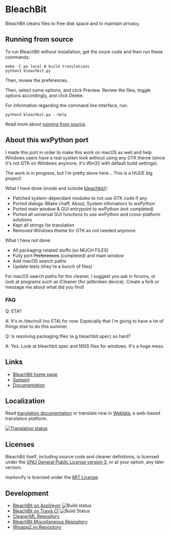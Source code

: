 # BleachBit

BleachBit cleans files to free disk space and to maintain privacy.

## Running from source

To run BleachBit without installation, get the soure code and then run these commands:

    make -C po local # build translations
    python3 bleachbit.py

Then, review the preferences.

Then, select some options, and click Preview.  Review the files, toggle options accordingly, and click Delete.

For information regarding the command line interface, run:

    python3 bleachbit.py --help

Read more about [running from source](https://docs.bleachbit.org/dev/running-from-source-code.html).

## About this wxPython port

I made this port in order to make this work on macOS as well and help Windows users have a real system look without using any GTK theme (since it's not GTK on Windows anymore, it's Win32 with default build settings).

The work is in progress, but I'm pretty alone here... This is a HUGE big project!

What I have done (inside and outside [bleachbit/](bleachbit/)):

* Patched system-dependant modules to not use GTK code if any
* Ported dialogs (Make chaff, About, System infomation) to wxPython
* Ported main window & GUI entrypoint to wxPython (not completed)
* Ported all universal GUI functions to use wxPython and cross-platform solutions
* Kept all strings for translation
* Removed Windows theme for GTK as not needed anymore

What I have not done:
* All packaging-related stuffs (so MUCH FILES)
* Fully port ~~Preferences~~ (completed) and main window
* Add macOS search paths
* Update tests (they're a bunch of files)

For macOS search paths for the cleaner, I suggest you ask in forums, or look at programs such as iCleaner (for jailbroken device). Create a fork or message me about what did you find!

### FAQ

Q: ETA?

A: It's in /dev/null (no ETA) for now. Especially that I'm going to have a lot of things else to do this summer.

Q: Is resolving packaging files (e.g bleachbit.spec) so hard?

A: Yes. Look at bleachbit.spec and NSIS files for windows. It's a huge mess.

## Links

* [BleachBit home page](https://www.bleachbit.org)
* [Support](https://www.bleachbit.org/help)
* [Documentation](https://docs.bleachbit.org)

## Localization

Read [translation documentation](https://www.bleachbit.org/contribute/translate) or translate now in [Weblate](https://hosted.weblate.org/projects/bleachbit/), a web-based translation platform.

<a href="https://hosted.weblate.org/engage/bleachbit/">
      <img src="https://hosted.weblate.org/widgets/bleachbit/-/multi-auto.svg" alt="Translation status"/>
</a>

## Licenses

BleachBit itself, including source code and cleaner definitions, is licensed under the [GNU General Public License version 3](COPYING), or at your option, any later version.

markovify is licensed under the [MIT License](https://github.com/jsvine/markovify/blob/master/LICENSE.txt).

## Development
* [BleachBit on AppVeyor](https://ci.appveyor.com/project/az0/bleachbit)  ![Build status](https://ci.appveyor.com/api/projects/status/7p8amofd7rv7n268?svg=true)
* [BleachBit on Travis CI](https://travis-ci.com/github/bleachbit/bleachbit)  ![Build Status](https://travis-ci.com/bleachbit/bleachbit.svg?branch=master)
* [CleanerML Repository](https://github.com/bleachbit/cleanerml)
* [BleachBit Miscellaneous Repository](https://github.com/bleachbit/bleachbit-misc)
* [Winapp2.ini Repository](https://github.com/bleachbit/winapp2.ini)
